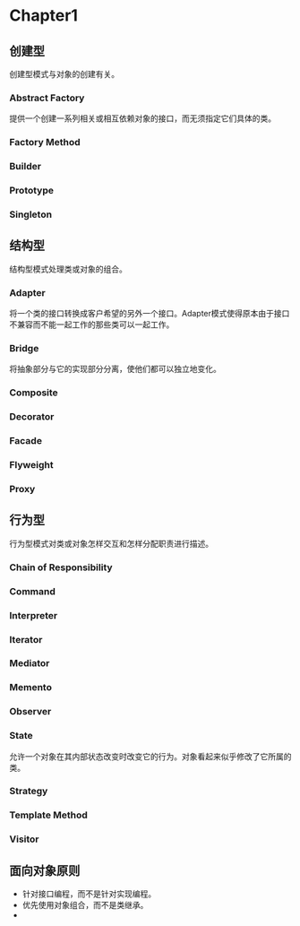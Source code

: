 # Chapter1

## 创建型

创建型模式与对象的创建有关。

### Abstract Factory

提供一个创建一系列相关或相互依赖对象的接口，而无须指定它们具体的类。

### Factory Method

### Builder

### Prototype

### Singleton

## 结构型

结构型模式处理类或对象的组合。

### Adapter

将一个类的接口转换成客户希望的另外一个接口。Adapter模式使得原本由于接口不兼容而不能一起工作的那些类可以一起工作。

### Bridge

将抽象部分与它的实现部分分离，使他们都可以独立地变化。

### Composite

### Decorator

### Facade

### Flyweight

### Proxy

## 行为型

行为型模式对类或对象怎样交互和怎样分配职责进行描述。

### Chain of Responsibility

### Command

### Interpreter

### Iterator

### Mediator

### Memento

### Observer

### State

允许一个对象在其内部状态改变时改变它的行为。对象看起来似乎修改了它所属的类。

### Strategy

### Template Method

### Visitor

## 面向对象原则

- 针对接口编程，而不是针对实现编程。
- 优先使用对象组合，而不是类继承。
- 